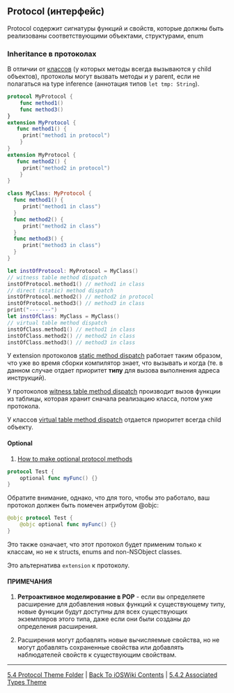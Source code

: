 ## Protocol (интерфейс)

Protocol содержит сигнатуры функций и свойств, которые должны быть реализованы соответствующими объектами, структурами, enum

### Inheritance в протоколах

В отличии от [классов](/5%20Swift/5.3%20DataRepresentations/5.3.1%20DataTypes/5.3.1.3%20ReferenceTypes/Class/Class.md) (у которых методы всегда вызываются у child объектов), протоколы могут вызвать методы и у parent, если не полагаться на type inference (аннотация типов `let tmp: String`).


```swift
protocol MyProtocol {
    func method1()
    func method3()
}
extension MyProtocol {
   func method1() {
     print("method1 in protocol")
    }
}
extension MyProtocol {
   func method2() {
     print("method2 in protocol")
    }
}

class MyClass: MyProtocol {
  func method1() {
     print("method1 in class")
  }
  func method2() {
     print("method2 in class")
  }
  func method3() {
     print("method3 in class")
  }
}

let instOfProtocol: MyProtocol = MyClass()
// witness table method dispatch
instOfProtocol.method1() // method1 in class
// direct (static) method dispatch
instOfProtocol.method2() // method2 in protocol
instOfProtocol.method3() // method3 in class
print("--- ---")
let instOfClass: MyClass = MyClass()
// virtual table method dispatch
instOfClass.method1() // method1 in class
instOfClass.method2() // method2 in class
instOfClass.method3() // method3 in class
```

У extension протоколов [static method dispatch](/5%20Swift/5.6%20MethodDispatch/5.6.2%20Static(direct)Dispatch.md) работает таким образом, что уже во время сборки компилятор знает, что вызывать и когда (те. в данном случае отдает приоритет **типу** для вызова выполнения адреса инструкций).

У протоколов [witness table method dispatch](/5%20Swift/5.6%20MethodDispatch/5.6.2%20Static(direct)Dispatch.md) производит вызов функции из таблицы, которая хранит сначала реализацию класса, потом уже   протокола.

У классов [virtual table method dispatch](/5%20Swift/5.6%20MethodDispatch/5.6.2%20Static(direct)Dispatch.md) отдается приоритет всегда child объекту.



#### Optional

1. [How to make optional protocol methods](https://www.hackingwithswift.com/example-code/language/how-to-make-optional-protocol-methods)

```swift
protocol Test {
    optional func myFunc() {}
}
```

Обратите внимание, однако, что для того, чтобы это работало, ваш протокол должен быть помечен атрибутом @objc:

```swift
@objc protocol Test {
    @objc optional func myFunc() {}
}
```

Это также означает, что этот протокол будет применим только к классам, но не к structs, enums and non-NSObject classes.

Это альтернатива `extension` к протоколу.

#### ПРИМЕЧАНИЯ

1) **Ретроактивное моделирование в POP** - если вы определяете расширение для добавления новых функций к существующему типу, новые функции будут доступны для всех существующих экземпляров этого типа, даже если они были созданы до определения расширения.

2) Расширения могут добавлять новые вычисляемые свойства, но не могут добавлять сохраненные свойства или добавлять наблюдателей свойств к существующим свойствам.

---

[5.4 Protocol Theme Folder](../5.4%20Protocol/) | [Back To iOSWiki Contents](https://github.com/eldaroid/iOSWiki) | [5.4.2 Associated Types Theme](./5.4.2%20AssociatedTypes.md)
